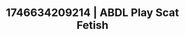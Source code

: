 ---
categories:
- BDSM whisper
- AI-generated
- Dirty whispers
- Romantasy erotica
- Moonlit passion
- Flushed skin
- ASMR
- Cosplay
image: /assets/images/1746634209214.jpg
layout: post
seo:
  description: Featured content with sensual Scat Fetish, ABDL Play. HD images available.
  keywords: Scat Fetish, ABDL Play
  og_image: /assets/images/1746634209214.jpg
  schema_type: VisualArtwork
tags:
- ABDL Play
- Scat Fetish
- '#1746634209214'
title: 1746634209214 | ABDL Play Scat Fetish
---